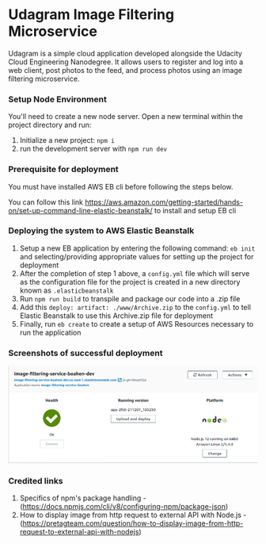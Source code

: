 # Udagram Image Filtering Microservice

Udagram is a simple cloud application developed alongside the Udacity Cloud Engineering Nanodegree. It allows users to register and log into a web client, post photos to the feed, and process photos using an image filtering microservice.

### Setup Node Environment

You'll need to create a new node server. Open a new terminal within the project directory and run:

1. Initialize a new project: `npm i`
2. run the development server with `npm run dev`

### Prerequisite for deployment

You must have installed AWS EB cli before following the steps below. 

You can follow this link https://aws.amazon.com/getting-started/hands-on/set-up-command-line-elastic-beanstalk/ to install and setup EB cli

### Deploying the system to AWS Elastic Beanstalk

1. Setup a new EB application by entering the following command: `eb init` and selecting/providing appropriate values for setting up the project for deployment
2. After the completion of step 1 above, a `config.yml` file which will serve as the configuration file for the project is created in a new directory known as `.elasticbeanstalk`
3. Run `npm run build` to transpile and package our code into a .zip file
4.  Add this `deploy:
               artifact: ./www/Archive.zip` to the `config.yml` to tell Elastic Beanstalk to use this Archive.zip file for deployment
5. Finally, run `eb create` to create a setup of AWS Resources necessary to run the application

### Screenshots of successful deployment
![](https://github.com/QuabenaBoahen/image-filtering-service/blob/master/deployment_screenshots/image-filtering-service-boahen-deployment-screenshot.png) 

### Credited links

1. Specifics of npm's package handling - (https://docs.npmjs.com/cli/v8/configuring-npm/package-json)
2. How to display image from http request to external API with Node.js - (https://pretagteam.com/question/how-to-display-image-from-http-request-to-external-api-with-nodejs)


